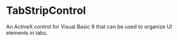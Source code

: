 # TabStripControl
An ActiveX control for Visual Basic 6 that can be used to organize UI elements in tabs.
